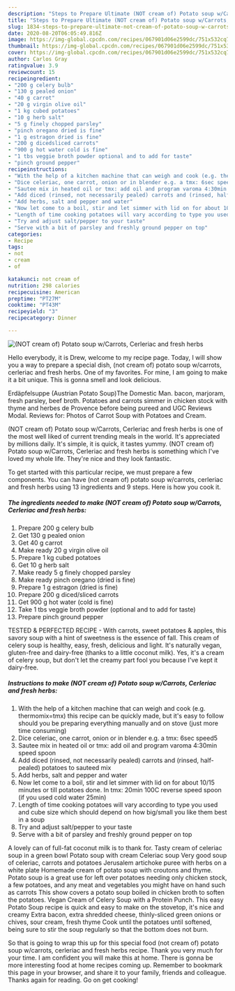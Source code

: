 ```yaml
---
description: "Steps to Prepare Ultimate (NOT cream of) Potato soup w/Carrots, Cerleriac and fresh herbs"
title: "Steps to Prepare Ultimate (NOT cream of) Potato soup w/Carrots, Cerleriac and fresh herbs"
slug: 1834-steps-to-prepare-ultimate-not-cream-of-potato-soup-w-carrots-cerleriac-and-fresh-herbs
date: 2020-08-20T06:05:49.816Z
image: https://img-global.cpcdn.com/recipes/067901d06e2599dc/751x532cq70/not-cream-of-potato-soup-wcarrots-cerleriac-and-fresh-herbs-recipe-main-photo.jpg
thumbnail: https://img-global.cpcdn.com/recipes/067901d06e2599dc/751x532cq70/not-cream-of-potato-soup-wcarrots-cerleriac-and-fresh-herbs-recipe-main-photo.jpg
cover: https://img-global.cpcdn.com/recipes/067901d06e2599dc/751x532cq70/not-cream-of-potato-soup-wcarrots-cerleriac-and-fresh-herbs-recipe-main-photo.jpg
author: Carlos Gray
ratingvalue: 3.9
reviewcount: 15
recipeingredient:
- "200 g celery bulb"
- "130 g pealed onion"
- "40 g carrot"
- "20 g virgin olive oil"
- "1 kg cubed potatoes"
- "10 g herb salt"
- "5 g finely chopped parsley"
- "pinch oregano dried is fine"
- "1 g estragon dried is fine"
- "200 g dicedsliced carrots"
- "900 g hot water cold is fine"
- "1 tbs veggie broth powder optional and to add for taste"
- "pinch ground pepper"
recipeinstructions:
- "With the help of a kitchen machine that can weigh and cook (e.g. thermomix=tmx) this recipe can be quickly made, but it&#39;s easy to follow should you be preparing everything manually and on stove (just more time consuming)"
- "Dice celeriac, one carrot, onion or in blender e.g. a tmx: 6sec speed5"
- "Sautee mix in heated oil or tmx: add oil and program varoma 4:30min speed spoon"
- "Add diced (rinsed, not necessarily pealed) carrots and (rinsed, half-pealed) potatoes to sauteed mix"
- "Add herbs, salt and pepper and water"
- "Now let come to a boil, stir and let simmer with lid on for about 10/15 minutes or till potatoes done. In tmx: 20min 100C reverse speed spoon (if you used cold water 25min)"
- "Length of time cooking potatoes will vary according to type you used and cube size which should depend on how big/small you like them best in a soup"
- "Try and adjust salt/pepper to your taste"
- "Serve with a bit of parsley and freshly ground pepper on top"
categories:
- Recipe
tags:
- not
- cream
- of

katakunci: not cream of 
nutrition: 298 calories
recipecuisine: American
preptime: "PT27M"
cooktime: "PT43M"
recipeyield: "3"
recipecategory: Dinner

---
```



![(NOT cream of) Potato soup w/Carrots, Cerleriac and fresh herbs](https://img-global.cpcdn.com/recipes/067901d06e2599dc/751x532cq70/not-cream-of-potato-soup-wcarrots-cerleriac-and-fresh-herbs-recipe-main-photo.jpg)

Hello everybody, it is Drew, welcome to my recipe page. Today, I will show you a way to prepare a special dish, (not cream of) potato soup w/carrots, cerleriac and fresh herbs. One of my favorites. For mine, I am going to make it a bit unique. This is gonna smell and look delicious.

Erdäpfelsuppe (Austrian Potato Soup)The Domestic Man. bacon, marjoram, fresh parsley, beef broth. Potatoes and carrots simmer in chicken stock with thyme and herbes de Provence before being pureed and UGC Reviews Modal. Reviews for: Photos of Carrot Soup with Potatoes and Cream.

(NOT cream of) Potato soup w/Carrots, Cerleriac and fresh herbs is one of the most well liked of current trending meals in the world. It's appreciated by millions daily. It's simple, it is quick, it tastes yummy. (NOT cream of) Potato soup w/Carrots, Cerleriac and fresh herbs is something which I've loved my whole life. They're nice and they look fantastic.


To get started with this particular recipe, we must prepare a few components. You can have (not cream of) potato soup w/carrots, cerleriac and fresh herbs using 13 ingredients and 9 steps. Here is how you cook it.

<!--inarticleads1-->

##### The ingredients needed to make (NOT cream of) Potato soup w/Carrots, Cerleriac and fresh herbs:

1. Prepare 200 g celery bulb
1. Get 130 g pealed onion
1. Get 40 g carrot
1. Make ready 20 g virgin olive oil
1. Prepare 1 kg cubed potatoes
1. Get 10 g herb salt
1. Make ready 5 g finely chopped parsley
1. Make ready pinch oregano (dried is fine)
1. Prepare 1 g estragon (dried is fine)
1. Prepare 200 g diced/sliced carrots
1. Get 900 g hot water (cold is fine)
1. Take 1 tbs veggie broth powder (optional and to add for taste)
1. Prepare pinch ground pepper


TESTED &amp; PERFECTED RECIPE - With carrots, sweet potatoes &amp; apples, this savory soup with a hint of sweetness is the essence of fall. This cream of celery soup is healthy, easy, fresh, delicious and light. It&#39;s naturally vegan, gluten-free and dairy-free (thanks to a little coconut milk). Yes, it&#39;s a cream of celery soup, but don&#39;t let the creamy part fool you because I&#39;ve kept it dairy-free. 

<!--inarticleads2-->

##### Instructions to make (NOT cream of) Potato soup w/Carrots, Cerleriac and fresh herbs:

1. With the help of a kitchen machine that can weigh and cook (e.g. thermomix=tmx) this recipe can be quickly made, but it&#39;s easy to follow should you be preparing everything manually and on stove (just more time consuming)
1. Dice celeriac, one carrot, onion or in blender e.g. a tmx: 6sec speed5
1. Sautee mix in heated oil or tmx: add oil and program varoma 4:30min speed spoon
1. Add diced (rinsed, not necessarily pealed) carrots and (rinsed, half-pealed) potatoes to sauteed mix
1. Add herbs, salt and pepper and water
1. Now let come to a boil, stir and let simmer with lid on for about 10/15 minutes or till potatoes done. In tmx: 20min 100C reverse speed spoon (if you used cold water 25min)
1. Length of time cooking potatoes will vary according to type you used and cube size which should depend on how big/small you like them best in a soup
1. Try and adjust salt/pepper to your taste
1. Serve with a bit of parsley and freshly ground pepper on top


A lovely can of full-fat coconut milk is to thank for. Tasty cream of celeriac soup in a green bowl Potato soup with cream Celeriac soup Very good soup of celeriac, carrots and potatoes Jerusalem artichoke puree with herbs on a white plate Homemade cream of potato soup with croutons and thyme. Potato soup is a great use for left over potatoes needing only chicken stock, a few potatoes, and any meat and vegetables you might have on hand such as carrots This show covers a potato soup boiled in chicken broth to soften the potatoes. Vegan Cream of Celery Soup with a Protein Punch. This easy Potato Soup recipe is quick and easy to make on the stovetop, it&#39;s nice and creamy Extra bacon, extra shredded cheese, thinly-sliced green onions or chives, sour cream, fresh thyme Cook until the potatoes until softened, being sure to stir the soup regularly so that the bottom does not burn. 

So that is going to wrap this up for this special food (not cream of) potato soup w/carrots, cerleriac and fresh herbs recipe. Thank you very much for your time. I am confident you will make this at home. There is gonna be more interesting food at home recipes coming up. Remember to bookmark this page in your browser, and share it to your family, friends and colleague. Thanks again for reading. Go on get cooking!
